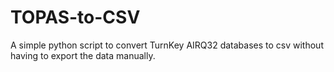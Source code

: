 # TOPAS-to-CSV
A simple python script to convert TurnKey AIRQ32 databases to csv without having to export the data manually.

